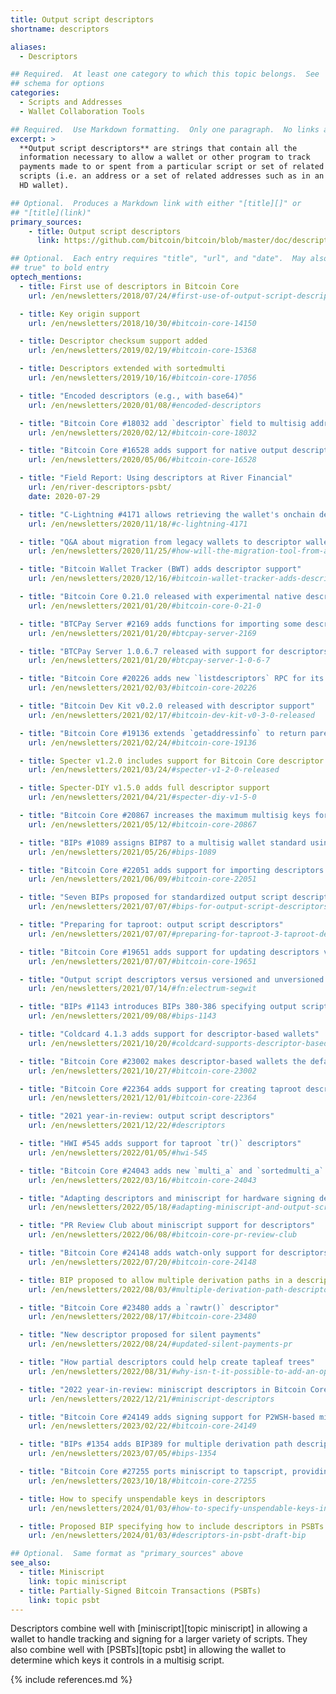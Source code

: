 ```yaml
---
title: Output script descriptors
shortname: descriptors

aliases:
  - Descriptors

## Required.  At least one category to which this topic belongs.  See
## schema for options
categories:
  - Scripts and Addresses
  - Wallet Collaboration Tools

## Required.  Use Markdown formatting.  Only one paragraph.  No links allowed.
excerpt: >
  **Output script descriptors** are strings that contain all the
  information necessary to allow a wallet or other program to track
  payments made to or spent from a particular script or set of related
  scripts (i.e. an address or a set of related addresses such as in an
  HD wallet).

## Optional.  Produces a Markdown link with either "[title][]" or
## "[title](link)"
primary_sources:
    - title: Output script descriptors
      link: https://github.com/bitcoin/bitcoin/blob/master/doc/descriptors.md

## Optional.  Each entry requires "title", "url", and "date".  May also use "feature:
## true" to bold entry
optech_mentions:
  - title: First use of descriptors in Bitcoin Core
    url: /en/newsletters/2018/07/24/#first-use-of-output-script-descriptors

  - title: Key origin support
    url: /en/newsletters/2018/10/30/#bitcoin-core-14150

  - title: Descriptor checksum support added
    url: /en/newsletters/2019/02/19/#bitcoin-core-15368

  - title: Descriptors extended with sortedmulti
    url: /en/newsletters/2019/10/16/#bitcoin-core-17056

  - title: "Encoded descriptors (e.g., with base64)"
    url: /en/newsletters/2020/01/08/#encoded-descriptors

  - title: "Bitcoin Core #18032 add `descriptor` field to multisig address RPCs"
    url: /en/newsletters/2020/02/12/#bitcoin-core-18032

  - title: "Bitcoin Core #16528 adds support for native output descriptor wallets"
    url: /en/newsletters/2020/05/06/#bitcoin-core-16528

  - title: "Field Report: Using descriptors at River Financial"
    url: /en/river-descriptors-psbt/
    date: 2020-07-29

  - title: "C-Lightning #4171 allows retrieving the wallet's onchain descriptors"
    url: /en/newsletters/2020/11/18/#c-lightning-4171

  - title: "Q&A about migration from legacy wallets to descriptor wallets"
    url: /en/newsletters/2020/11/25/#how-will-the-migration-tool-from-a-bitcoin-core-legacy-wallet-to-a-descriptor-wallet-work

  - title: "Bitcoin Wallet Tracker (BWT) adds descriptor support"
    url: /en/newsletters/2020/12/16/#bitcoin-wallet-tracker-adds-descriptor-support

  - title: "Bitcoin Core 0.21.0 released with experimental native descriptor wallets"
    url: /en/newsletters/2021/01/20/#bitcoin-core-0-21-0

  - title: "BTCPay Server #2169 adds functions for importing some descriptors"
    url: /en/newsletters/2021/01/20/#btcpay-server-2169

  - title: "BTCPay Server 1.0.6.7 released with support for descriptors in wallet setup"
    url: /en/newsletters/2021/01/20/#btcpay-server-1-0-6-7

  - title: "Bitcoin Core #20226 adds new `listdescriptors` RPC for its wallet"
    url: /en/newsletters/2021/02/03/#bitcoin-core-20226

  - title: "Bitcoin Dev Kit v0.2.0 released with descriptor support"
    url: /en/newsletters/2021/02/17/#bitcoin-dev-kit-v0-3-0-released

  - title: "Bitcoin Core #19136 extends `getaddressinfo` to return parent descriptors"
    url: /en/newsletters/2021/02/24/#bitcoin-core-19136

  - title: Specter v1.2.0 includes support for Bitcoin Core descriptor wallets
    url: /en/newsletters/2021/03/24/#specter-v1-2-0-released

  - title: Specter-DIY v1.5.0 adds full descriptor support
    url: /en/newsletters/2021/04/21/#specter-diy-v1-5-0

  - title: "Bitcoin Core #20867 increases the maximum multisig keys for descriptors to 20"
    url: /en/newsletters/2021/05/12/#bitcoin-core-20867

  - title: "BIPs #1089 assigns BIP87 to a multisig wallet standard using descriptors"
    url: /en/newsletters/2021/05/26/#bips-1089

  - title: "Bitcoin Core #22051 adds support for importing descriptors for taproot outputs"
    url: /en/newsletters/2021/06/09/#bitcoin-core-22051

  - title: "Seven BIPs proposed for standardized output script descriptors"
    url: /en/newsletters/2021/07/07/#bips-for-output-script-descriptors

  - title: "Preparing for taproot: output script descriptors"
    url: /en/newsletters/2021/07/07/#preparing-for-taproot-3-taproot-descriptors

  - title: "Bitcoin Core #19651 adds support for updating descriptors via `importdescriptor`"
    url: /en/newsletters/2021/07/07/#bitcoin-core-19651

  - title: "Output script descriptors versus versioned and unversioned BIP32 seeds"
    url: /en/newsletters/2021/07/14/#fn:electrum-segwit

  - title: "BIPs #1143 introduces BIPs 380-386 specifying output script descriptors"
    url: /en/newsletters/2021/09/08/#bips-1143

  - title: "Coldcard 4.1.3 adds support for descriptor-based wallets"
    url: /en/newsletters/2021/10/20/#coldcard-supports-descriptor-based-wallets

  - title: "Bitcoin Core #23002 makes descriptor-based wallets the default for new wallets"
    url: /en/newsletters/2021/10/27/#bitcoin-core-23002

  - title: "Bitcoin Core #22364 adds support for creating taproot descriptors in the wallet"
    url: /en/newsletters/2021/12/01/#bitcoin-core-22364

  - title: "2021 year-in-review: output script descriptors"
    url: /en/newsletters/2021/12/22/#descriptors

  - title: "HWI #545 adds support for taproot `tr()` descriptors"
    url: /en/newsletters/2022/01/05/#hwi-545

  - title: "Bitcoin Core #24043 adds new `multi_a` and `sortedmulti_a` descriptors for taproot multisig"
    url: /en/newsletters/2022/03/16/#bitcoin-core-24043

  - title: "Adapting descriptors and miniscript for hardware signing devices"
    url: /en/newsletters/2022/05/18/#adapting-miniscript-and-output-script-descriptors-for-hardware-signing-devices

  - title: "PR Review Club about miniscript support for descriptors"
    url: /en/newsletters/2022/06/08/#bitcoin-core-pr-review-club

  - title: "Bitcoin Core #24148 adds watch-only support for descriptors containing miniscript"
    url: /en/newsletters/2022/07/20/#bitcoin-core-24148

  - title: BIP proposed to allow multiple derivation paths in a descriptor
    url: /en/newsletters/2022/08/03/#multiple-derivation-path-descriptors

  - title: "Bitcoin Core #23480 adds a `rawtr()` descriptor"
    url: /en/newsletters/2022/08/17/#bitcoin-core-23480

  - title: "New descriptor proposed for silent payments"
    url: /en/newsletters/2022/08/24/#updated-silent-payments-pr

  - title: "How partial descriptors could help create tapleaf trees"
    url: /en/newsletters/2022/08/31/#why-isn-t-it-possible-to-add-an-op-return-commitment-or-some-arbitrary-script-inside-a-taproot-script-path-with-a-descriptor

  - title: "2022 year-in-review: miniscript descriptors in Bitcoin Core"
    url: /en/newsletters/2022/12/21/#miniscript-descriptors

  - title: "Bitcoin Core #24149 adds signing support for P2WSH-based miniscript-based output descriptors"
    url: /en/newsletters/2023/02/22/#bitcoin-core-24149

  - title: "BIPs #1354 adds BIP389 for multiple derivation path descriptors"
    url: /en/newsletters/2023/07/05/#bips-1354

  - title: "Bitcoin Core #27255 ports miniscript to tapscript, providing tapscript descriptors"
    url: /en/newsletters/2023/10/18/#bitcoin-core-27255

  - title: How to specify unspendable keys in descriptors
    url: /en/newsletters/2024/01/03/#how-to-specify-unspendable-keys-in-descriptors

  - title: Proposed BIP specifying how to include descriptors in PSBTs
    url: /en/newsletters/2024/01/03/#descriptors-in-psbt-draft-bip

## Optional.  Same format as "primary_sources" above
see_also:
  - title: Miniscript
    link: topic miniscript
  - title: Partially-Signed Bitcoin Transactions (PSBTs)
    link: topic psbt
---
```

Descriptors combine well with [miniscript][topic miniscript] in
allowing a wallet to handle tracking and signing for a larger variety
of scripts.  They also combine well with [PSBTs][topic psbt] in
allowing the wallet to determine which keys it controls in a multisig
script.

{% include references.md %}
